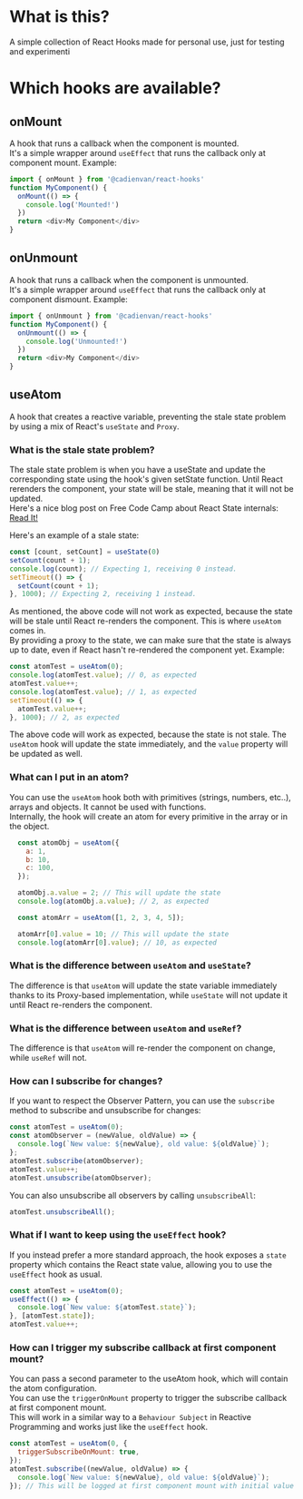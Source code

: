 # What is this?
A simple collection of React Hooks made for personal use, just for testing and experimenti

# Which hooks are available?
## onMount
A hook that runs a callback when the component is mounted.  
It's a simple wrapper around `useEffect` that runs the callback only at component mount.
Example:
```js
import { onMount } from '@cadienvan/react-hooks'
function MyComponent() {
  onMount(() => {
    console.log('Mounted!')
  })
  return <div>My Component</div>
}
```

## onUnmount
A hook that runs a callback when the component is unmounted.  
It's a simple wrapper around `useEffect` that runs the callback only at component dismount.
Example:
```js
import { onUnmount } from '@cadienvan/react-hooks'
function MyComponent() {
  onUnmount(() => {
    console.log('Unmounted!')
  })
  return <div>My Component</div>
}
```

## useAtom
A hook that creates a reactive variable, preventing the stale state problem by using a mix of React's `useState` and `Proxy`.

### What is the stale state problem?
The stale state problem is when you have a useState and update the corresponding state using the hook's given setState function. Until React rerenders the component, your state will be stale, meaning that it will not be updated.  
Here's a nice blog post on Free Code Camp about React State internals:
[Read It!](https://www.freecodecamp.org/news/what-every-react-developer-should-know-about-state/)  

Here's an example of a stale state:
```js
const [count, setCount] = useState(0)
setCount(count + 1);
console.log(count); // Expecting 1, receiving 0 instead.
setTimeout(() => {
  setCount(count + 1);
}, 1000); // Expecting 2, receiving 1 instead.
```
As mentioned, the above code will not work as expected, because the state will be stale until React re-renders the component. This is where `useAtom` comes in.  
By providing a proxy to the state, we can make sure that the state is always up to date, even if React hasn't re-rendered the component yet.
Example:
```js
const atomTest = useAtom(0);
console.log(atomTest.value); // 0, as expected
atomTest.value++;
console.log(atomTest.value); // 1, as expected
setTimeout(() => {
  atomTest.value++;
}, 1000); // 2, as expected
```
The above code will work as expected, because the state is not stale. The `useAtom` hook will update the state immediately, and the `value` property will be updated as well.  

### What can I put in an atom?
You can use the `useAtom` hook both with primitives (strings, numbers, etc..), arrays and objects. It cannot be used with functions.  
Internally, the hook will create an atom for every primitive in the array or in the object.  
```js
  const atomObj = useAtom({
    a: 1,
    b: 10,
    c: 100,
  });

  atomObj.a.value = 2; // This will update the state
  console.log(atomObj.a.value); // 2, as expected

  const atomArr = useAtom([1, 2, 3, 4, 5]);

  atomArr[0].value = 10; // This will update the state
  console.log(atomArr[0].value); // 10, as expected
```

### What is the difference between `useAtom` and `useState`?
The difference is that `useAtom` will update the state variable immediately thanks to its Proxy-based implementation, while `useState` will not update it until React re-renders the component.

### What is the difference between `useAtom` and `useRef`?
The difference is that `useAtom` will re-render the component on change, while `useRef` will not.

### How can I subscribe for changes?
If you want to respect the Observer Pattern, you can use the `subscribe` method to subscribe and unsubscribe for changes:
```js
const atomTest = useAtom(0);
const atomObserver = (newValue, oldValue) => {
  console.log(`New value: ${newValue}, old value: ${oldValue}`);
};
atomTest.subscribe(atomObserver);
atomTest.value++;
atomTest.unsubscribe(atomObserver);
```  
You can also unsubscribe all observers by calling `unsubscribeAll`:
```js
atomTest.unsubscribeAll();
```

### What if I want to keep using the `useEffect` hook?
If you instead prefer a more standard approach, the hook exposes a `state` property which contains the React state value, allowing you to use the `useEffect` hook as usual.  
```js
const atomTest = useAtom(0);
useEffect(() => {
  console.log(`New value: ${atomTest.state}`);
}, [atomTest.state]);
atomTest.value++;
```

### How can I trigger my subscribe callback at first component mount?
You can pass a second parameter to the useAtom hook, which will contain the atom configuration.  
You can use the `triggerOnMount` property to trigger the subscribe callback at first component mount.  
This will work in a similar way to a `Behaviour Subject` in Reactive Programming and works just like the `useEffect` hook.
```js
const atomTest = useAtom(0, {
  triggerSubscribeOnMount: true,
});
atomTest.subscribe((newValue, oldValue) => {
  console.log(`New value: ${newValue}, old value: ${oldValue}`);
}); // This will be logged at first component mount with initial value of 0.
```